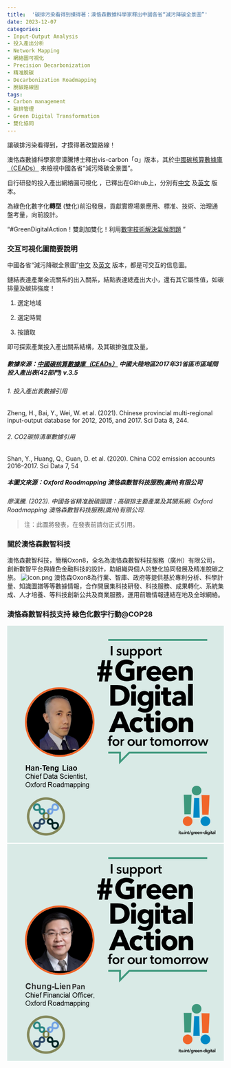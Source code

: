 ```yaml
---
title:  '碳排污染看得到摸得著：澳恪森數據科學家釋出中國各省“減污降碳全景圖”'
date: 2023-12-07
categories:
- Input-Output Analysis
- 投入產出分析
- Network Mapping
- 網絡圖可視化
- Precision Decarbonization
- 精准脫碳
- Decarbonization Roadmapping
- 脫碳路線圖
tags:
- Carbon management
- 碳排管理
- Green Digital Transformation
- 雙化協同
---
```

<style>
.data {
    text-align: right;
}</style>


讓碳排污染看得到，才摸得著改變路線！

澳恪森數據科學家廖漢騰博士釋出vis-carbon「α」版本，其於[中國碳核算數據庫（CEADs）](https://www.ceads.net.cn/)
來檢視中國各省“減污降碳全景圖”。

自行研發的投入產出網絡圖可視化 ，已釋出在Github上，分別有[中文](https://oxfordroadmap.github.io/vis-carbon/index.zh-hans.html)
及[英文](https://oxfordroadmap.github.io/vis-carbon/index.en.html)
版本。

為<span class="highlight-container highlight-green"><span class="highlight">綠色化</span></span><span class="highlight-container highlight-yellow"><span class="highlight">數字化</span></span>**轉型** 
(雙化)前沿發展，貢獻實際場景應用、標准、技術、治理通盤考量，向前設計。

“#GreenDigitalAction！雙創加雙化！利用[數字技術解決氣候問題](https://oxon8.netlify.app/post/2023-11-27-itu-green-digital-action/)
”

<!--more-->

### 交互可視化圖簡要說明

中國各省“減污降碳全景圖”[中文](https://oxfordroadmap.github.io/vis-carbon/index.zh-hans.html)
及[英文](https://oxfordroadmap.github.io/vis-carbon/index.en.html)
版本，都是可交互的信息圖。

鏈結表達產業金流關系的出入關系，結點表達總產出大小，還有其它屬性值，如碳排量及碳排強度！

1. 選定地域

2. 選定時間

3. 按讀取


即可探索產業投入產出關系結構，及其碳排強度及量。


##### 數據來源：[中國碳核算數據庫（CEADs）](https://www.ceads.net.cn/) 中國大陸地區2017年31省區市區域間投入產出表(42部門) v.3.5

###### 1\. 投入產出表數據引用

Zheng, H., Bai, Y., Wei, W. et al. (2021). Chinese provincial multi-regional input-output database for 2012, 2015, and 2017. Sci Data 8, 244.

###### 2\. CO2碳排清單數據引用

Shan, Y., Huang, Q., Guan, D. et al. (2020). China CO2 emission accounts 2016–2017. Sci Data 7, 54

##### 本圖文來源：Oxford Roadmapping 澳恪森數智科技服務(廣州)有限公司

<cite>廖漢騰. (2023). 中國各省精准脫碳圖譜：高碳排主要產業及其關系網. Oxford Roadmapping 澳恪森數智科技服務(廣州)有限公司. </cite>

> 注：此圖將發表，在發表前請勿正式引用。


### 關於澳恪森數智科技
澳恪森數智科技，簡稱Oxon8，全名為澳恪森數智科技服務（廣州）有限公司，創新數智平台與綠色金融科技的設計，助組織與個人的雙化協同發展及精准脫碳之旅。
![icon.png](icon.png)
澳恪森Oxon8為行業、智庫、政府等提供基於專利分析、科學計量、知識圖譜等等數據情報，合作開展集科技研發、科技服務、成果轉化、系統集成、人才培養、等科技創新公共及商業服務，運用前瞻情報連結在地及全球網絡。

### 澳恪森數智科技支持 綠色化數字行動@COP28

![HTL-GreenDigitalAction.png](HTL-GreenDigitalAction.png)
![CLP-GreenDigitalAction.png](CLP-GreenDigitalAction.png)
